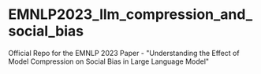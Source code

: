 # EMNLP2023_llm_compression_and_social_bias
Official Repo for the EMNLP 2023 Paper - "Understanding the Effect of Model Compression on Social Bias in Large Language Model"
